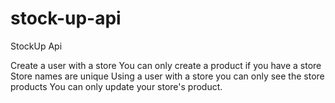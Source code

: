 # stock-up-api
StockUp Api

Create a user with a store
You can only create a product if you have a store
Store names are unique
Using a user with a store you can only see the store products
You can only update your store's product.